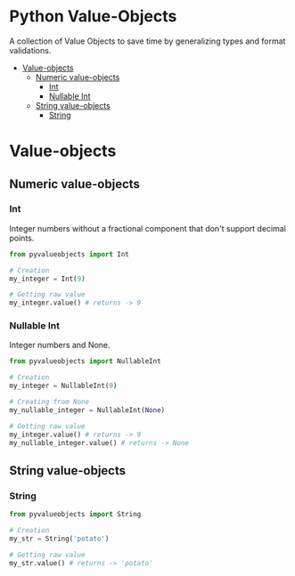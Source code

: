 # Python Value-Objects

A collection of Value Objects to save time by generalizing types and format validations.

* [Value-objects](#value-objects)
  * [Numeric value-objects](#numeric-value-objects)
    * [Int](#int)
    * [Nullable Int](#nullable-int)
  * [String value-objects](#string-value-objects)
    * [String](#string)


# Value-objects

## Numeric value-objects

### Int

Integer numbers without a fractional component that don't support decimal points.

```python
from pyvalueobjects import Int

# Creation
my_integer = Int(9)

# Getting raw value
my_integer.value() # returns -> 9
```

### Nullable Int

Integer numbers and None.

```python
from pyvalueobjects import NullableInt

# Creation
my_integer = NullableInt(9)

# Creating from None
my_nullable_integer = NullableInt(None)

# Getting raw value
my_integer.value() # returns -> 9
my_nullable_integer.value() # returns -> None
```

## String value-objects

### String

```python
from pyvalueobjects import String

# Creation
my_str = String('potato')

# Getting raw value
my_str.value() # returns -> 'potato'
```